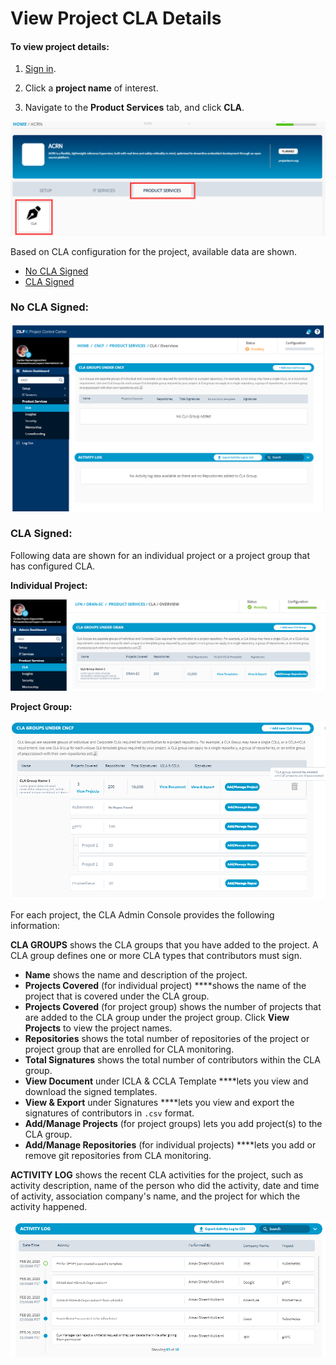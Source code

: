 # View Project CLA Details

#### To view project details:

1. [Sign in](sign-in-to-project-console.md).

2. Click a **project name** of interest.

3. Navigate to the **Product Services** tab, and click **CLA**.

![](../../../.gitbook/assets/cla-product-services.png)

Based on CLA configuration for the project, available data are shown.

* [No CLA Signed](view-project-cla-details.md#no-cla-signed)
* [CLA Signed](view-project-cla-details.md#cla-signed)

### No CLA Signed:

![No CLA Signed](../../../.gitbook/assets/no-cla-signed.png)

### CLA Signed:

Following data are shown for an individual project or a project group that has configured CLA.

**Individual Project:**

![](../../../.gitbook/assets/cla-signed.png)

**Project Group:**

![](../../../.gitbook/assets/cla-group-details-for-project-group.png)

For each project, the CLA Admin Console provides the following information:

**CLA GROUPS** shows the CLA groups that you have added to the project. A CLA group defines one or more CLA types that contributors must sign.

* **Name** shows the name and description of the project.
* **Projects Covered** \(for individual project\) ****shows the name of the project that is covered under the CLA group.
* **Projects Covered** \(for project group\) shows the number of projects that are added to the CLA group under the project group. Click **View Projects** to view the project names.
* **Repositories** shows the total number of repositories of the project or project group that are enrolled for CLA monitoring.
* **Total Signatures** shows the total number of contributors within the CLA group.
* **View Document** under ICLA & CCLA Template ****lets you view and download the signed templates.
* **View & Export** under Signatures ****lets you view and export the signatures of contributors in `.csv` format.
* **Add/Manage Projects** \(for project groups\) lets you add project\(s\) to the CLA group.
* **Add/Manage Repositories** \(for individual projects\) ****lets you add or remove git repositories from CLA monitoring.

**ACTIVITY LOG** shows the recent CLA activities for the project, such as activity description, name of the person who did the activity, date and time of activity, association company's name, and the project for which the activity happened.  

![](../../../.gitbook/assets/activity-log.png)

 

